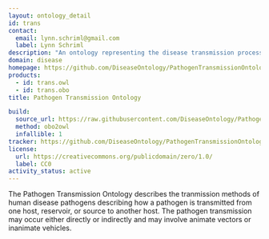```yaml
---
layout: ontology_detail
id: trans
contact:
  email: lynn.schriml@gmail.com
  label: Lynn Schriml
description: "An ontology representing the disease transmission process during which the pathogen is transmitted directly or indirectly from its natural reservoir, a susceptible host or source to a new host."
domain: disease
homepage: https://github.com/DiseaseOntology/PathogenTransmissionOntology
products:
  - id: trans.owl
  - id: trans.obo
title: Pathogen Transmission Ontology

build:
  source_url: https://raw.githubusercontent.com/DiseaseOntology/PathogenTransmissionOntology/master/src/ontology/trans.obo
  method: obo2owl
  infallible: 1
tracker: https://github.com/DiseaseOntology/PathogenTransmissionOntology/issues
license:
  url: https://creativecommons.org/publicdomain/zero/1.0/
  label: CC0
activity_status: active
---
```


The Pathogen Transmission Ontology describes the tranmission methods of human disease pathogens describing how a pathogen is transmitted from one host, reservoir, or source to another host. The pathogen transmission may occur either directly or indirectly and may involve animate vectors or inanimate vehicles.

